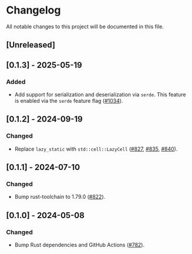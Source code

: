 # Changelog

All notable changes to this project will be documented in this file.

## [Unreleased]

## [0.1.3] - 2025-05-19

### Added

- Add support for serialization and deserialization via `serde`. This feature is enabled via the
  `serde` feature flag ([#1034]).

[#1034]: https://github.com/stackabletech/operator-rs/pull/1034

## [0.1.2] - 2024-09-19

### Changed

- Replace `lazy_static` with `std::cell::LazyCell` ([#827], [#835], [#840]).

[#827]: https://github.com/stackabletech/operator-rs/pull/827
[#835]: https://github.com/stackabletech/operator-rs/pull/835
[#840]: https://github.com/stackabletech/operator-rs/pull/840

## [0.1.1] - 2024-07-10

### Changed

- Bump rust-toolchain to 1.79.0 ([#822]).

[#822]: https://github.com/stackabletech/operator-rs/pull/822

## [0.1.0] - 2024-05-08

### Changed

- Bump Rust dependencies and GitHub Actions ([#782]).

[#782]: https://github.com/stackabletech/operator-rs/pull/782
